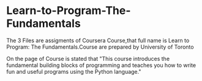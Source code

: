 # Learn-to-Program-The-Fundamentals

The 3 Files are assigments of Coursera Course,that full name is  Learn to Program: The Fundamentals.Course are prepared by University of Toronto

On the page of Course is stated that "This course introduces the fundamental building blocks of programming and teaches you how to write fun and useful programs using the Python language."
